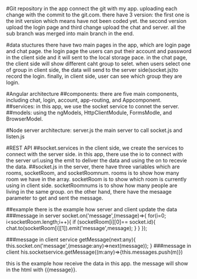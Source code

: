 #Git repository in the app
connect the git with my app. uploading each change with the commit to the git.com.
there have 3 version: the first one is the init version which means have not been coded yet. 
the second version upload the login page and third change upload the chat and server. 
all the sub branch was merged into main branch in the end.

#data stuctures
there have two main pages in the app, which are login page and chat page.
the login page the users can put their account and password in the client side and it will sent to the local storage pace.
in the chat page, the client side will show different caht group to selet. when users select one of group in client side, the data will send to the server side(socket.js)to record the login. finally, in client side, user can see which group they are login. 

#Angular architecture
##components:
there are five main components, including chat, login, account, app-routing, and Appcomponent.
##services:
in this app, we use the socket service to connet the server.
##models:
using the ngModels, HttpClientModule, FormsModle, and BrowserModel.

#Node server architecture:
server.js the main server to call socket.js and listen.js

#REST API
##socket.services
in the client side, we create the services to connect with the server side. 
in this app, there use the io to connect with the server url.using the emit to deliver the data and using the on to recevie the data. 
##socket.js
in the server, there have three variables which are rooms, socketRoom, and socketRoomnum.
rooms is to show how many room we have in the array.
socketRoom is to show which room is currently using in client side.
socketRoomnums is to show how many people are living in the same group. 
on the other hand, there have the mesaage parameter to get and sent the message.

##example
there is the example how server and client update the data
###message in server
socket.on('message',(message)=>{
                for(i=0; i<socketRoom.length;i++){
                    if (socketRoom[i][0]== socket.id){
                        chat.to(socketRoom[i][1]).emit('message',message);
                    }
                }
            });
            
###message in client service
 getMessage(next:any){
    this.socket.on('message',(message:any)=>next(message));
  }
###message in client
his.socketservice.getMessage((m:any)=>{this.messages.push(m)})

this is the example how receive the data in this app. the message will show in the html with {{message}}. 
